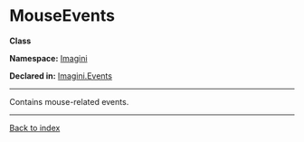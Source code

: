 # MouseEvents

**Class**

**Namespace:** [Imagini](Imagini.md)

**Declared in:** [Imagini.Events](Imagini.Events.md)

------



Contains mouse-related events.


------

[Back to index](index.md)